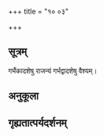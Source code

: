 +++
title = "१० ०३"

+++
## सूत्रम्
गर्भैकादशेषु राजन्यं गर्भद्वादशेषु वैश्यम्।
## अनुकूला

## गृह्यतात्पर्यदर्शनम्


